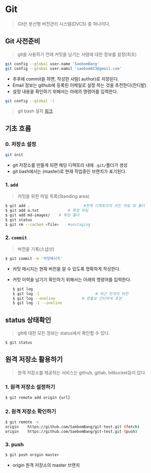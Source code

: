 # Git

> Git은 분산형 버전관리 시스템(DVCS) 중 하나이다.
## Git 사전준비

> git을 사용하기 전에 커밋을 남기는 사람에 대한 정보를 설정(최초)
```bash
git config --global user.name 'SaebomBang'
git config --global user.eamil 'saebom023@gmail.com'
```

- 추후에 commit을 하면, 작성한 사람( author)로 저장된다.
- Email 정보는 github에 등록된 이메일로 설정 하는 것을 추천한다(잔디밭)
- 설정 내용을 확인하기 위해서는 아래의 명령어를 입력한다.

```bash
git config --global -l
```

> git bash 설치 [링크](https://gitforwindows.org/)
## 기초 흐름

### 0. 저장소 설정

```bash
git init
```

- git 저장소를 만들게 되면 해당 디렉토리 내에 `.git/`폴더가 생성
- git bash에서는 (master)로 현재 작업중인 브랜치가 표기된다.

### 1. `add`

> 커밋을 위한 파일 목록(Standing area)
```bash
$ git add .                        #현재 디렉토리의 모든 파일 및 폴더
$ git add a.txt             # 특정 파일
$ git add md-images/    # 특정 폴더
$ git status
$ git rm --cached <file>    #unstaging
```

### 2. `commit`

> 버전을 기록(스냅샷)
```bash
$ git commit -m '커밋메시지'
```

- 커밋 메시지는 현재 버전을 알 수 있도록 명확하게 작성한다.

- 커밋 이력을 남기기 확인하기 위해서는 아래의 명령어를 입력한다.

  ```bash
  $ git log
  $ git log -l                         # 최근 한개의 버전
  $ git log --oneline            # 한줄로 간단하게 표현
  $ git log -1 --oneline
  ```

## status 상태확인

> git에 대한 모든 정보는 status에서 확인할 수 있다.
```bash
$ git status
```



## 원격 저장소 활용하기

> 원격 저장소를 제공하는 서비스는 github, gitlab, bitbucket등이 있다.
### 1. 원격 저장소 설정하기

```bash
$ git remote add origin {url}
```

### 2. 원격 저장소 확인하기

```bash
$ git remote -v
origin    https://github.com/SaebomBang/git-test.git (fetch)
origin    https://github.com/SaebomBang/git-test.git (push)
```

### 3. push

```bash
$ git push origin master
```

- origin  원격 저장소의 master 브랜치

